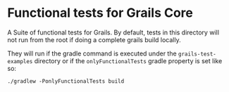 # Functional tests for Grails Core

A Suite of functional tests for Grails.  By default, tests in this directory will not run from the root if doing a complete grails build locally. 

They will run if the gradle command is executed under the `grails-test-examples` directory or if the `onlyFunctionalTests` gradle property is set like so:

    ./gradlew -PonlyFunctionalTests build
